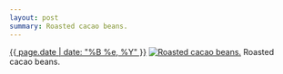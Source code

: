 ```yaml
---
layout: post
summary: Roasted cacao beans.
---
```


<p>
  <time><a href="/222">{{ page.date | date: "%B %e, %Y" }}</a></time>
  <a href="/222"><img src="{{ site.assets_url }}/222-640.jpg" srcset="{{ site.assets_url }}/222-1280.jpg 1280w, {{ site.assets_url }}/222-960.jpg 960w, {{ site.assets_url }}/222-640.jpg 640w, {{ site.assets_url }}/222-320.jpg 320w" sizes="(min-width: 700px) 50vw, calc(100vw - 2rem)" alt="Roasted cacao beans." /></a>
  <span>Roasted cacao beans.</span>
</p>
